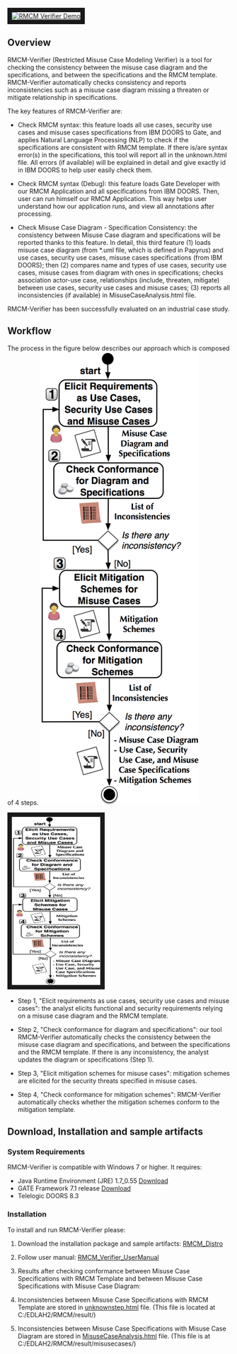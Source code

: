 <a href="http://www.youtube.com/watch?feature=player_embedded&v=KL3t_x7TACo" target="_blank"><img src="http://img.youtube.com/vi/KL3t_x7TACo/0.jpg" alt="RMCM Verifier Demo" width="440" height="280" border="10" /></a>

## Overview 

RMCM-Verifier (Restricted Misuse Case Modeling Verifier) is a tool for checking the consistency between the misuse case diagram and the specifications, and between the specifications and the RMCM template. RMCM-Verifier automatically checks consistency and reports inconsistencies such as a misuse case diagram missing a threaten or mitigate relationship in specifications.

The key features of RMCM-Verifier are:

* Check RMCM syntax: this feature loads all use cases, security use cases and misuse cases specifications from IBM DOORS to Gate, and applies Natural Language Processing (NLP) to check if the specifications are consistent with RMCM template. If there is/are syntax error(s) in the specifications, this tool will report all in the unknown.html file. All errors (if available) will be explained in detail and give exactly id in IBM DOORS to help user easily check them.

* Check RMCM syntax (Debug): this feature loads Gate Developer with our RMCM Application and all specifications from IBM DOORS. Then, user can run himself our RMCM Application. This way helps user understand how our application runs, and view all annotations after processing.

* Check Misuse Case Diagram - Specification Consistency: the consistency between Misuse Case diagram and specifications will be reported thanks to this feature. In detail, this third feature (1) loads misuse case diagram (from *.uml file, which is defined in Papyrus) and use cases, security use cases, misuse cases specifications (from IBM DOORS); then (2) compares name and types of use cases, security use cases, misuse cases from diagram with ones in specifications; checks association actor-use case, relationships (include, threaten, mitigate) between use cases, security use cases and misuse cases; (3) reports all inconsistencies (if available) in MisuseCaseAnalysis.html file.

RMCM-Verifier has been successfully evaluated on an industrial case study.

## Workflow

The process in the figure below describes our approach which is composed of 4 steps. ![RMCM steps](RMCM.png)

<img src="RMCM.png" alt="RMCM Verifier Workflow" width="200" height="380" border="10" />

* Step 1, "Elicit requirements as use cases, security use cases and misuse cases": the analyst elicits functional and security requirements relying on a misuse case diagram and the RMCM template.

* Step 2, "Check conformance for diagram and specifications": our tool RMCM-Verifier automatically checks the consistency between the misuse case diagram and specifications, and between the specifications and the RMCM template. If there is any inconsistency, the analyst updates the diagram or specifications (Step 1).

* Step 3, "Elicit mitigation schemes for misuse cases": mitigation schemes are elicited for the security threats specified in misuse cases.

* Step 4, "Check conformance for mitigation schemes": RMCM-Verifier automatically checks whether the mitigation schemes conform to the mitigation template.



## Download, Installation and sample artifacts

### System Requirements
RMCM-Verifier is compatible with Windows 7 or higher. It requires:
  * Java Runtime Environment (JRE) 1.7_0.55 [Download](http://www.oracle.com/technetwork/java/java-archive-downloads-javase7-521261.html)
  * GATE Framework 7.1 release [Download](http://gate.ac.uk/download/)
  * Telelogic DOORS 8.3

### Installation
To install and run RMCM-Verifier please:

1. Download the installation package and sample artifacts: [RMCM_Distro](https://dropit.uni.lu/invitations?share=e07585bb2a55e568bcaf&dl=0)

2. Follow user manual: [RMCM_Verifier_UserManual](https://dropit.uni.lu/invitations?share=f813821ffd59bb2ca66b&dl=0)

3. Results after checking conformance between Misuse Case Specifications with RMCM Template and between Misuse Case Specifications with Misuse Case Diagram:
  1. Inconsistencies between Misuse Case Specifications with RMCM Template are stored in [unknownstep.html](https://dropit.uni.lu/invitations?share=d50c349fb1265a49ab19&dl=0) file. (This file is located at C:/EDLAH2/RMCM/result/)
  2. Inconsistencies between Misuse Case Specifications with Misuse Case Diagram are stored in [MisuseCaseAnalysis.html](https://dropit.uni.lu/invitations?share=bfd15a52e9f72f59752e&dl=0) file. (This file is at C:/EDLAH2/RMCM/result/misusecases/)

